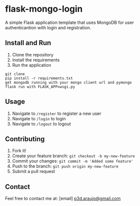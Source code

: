 # flask-mongo-login

A simple Flask application template that uses MongoDB for user authenticantion with login and registration.

## Install and Run

1. Clone the repository
2. Install the requirements
3. Run the application

```
git clone
pip install -r requirements.txt
get mongodb running with your mongo client url and pymongo
flask run with FLASK_APP=wsgi.py
```

## Usage

1. Navigate to `/register` to register a new user
2. Navigate to `/login` to login
3. Navigate to `/logout` to logout

## Contributing

1. Fork it!
2. Create your feature branch: `git checkout -b my-new-feature`
3. Commit your changes: `git commit -m 'Added some feature'`
4. Push to the branch: `git push origin my-new-feature`
5. Submit a pull request

## Contact

Feel free to contact me at:
[email] p3d.araujo@gmail.com
